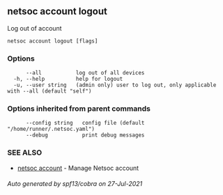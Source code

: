 ## netsoc account logout

Log out of account

```
netsoc account logout [flags]
```

### Options

```
      --all           log out of all devices
  -h, --help          help for logout
  -u, --user string   (admin only) user to log out, only applicable with --all (default "self")
```

### Options inherited from parent commands

```
      --config string   config file (default "/home/runner/.netsoc.yaml")
      --debug           print debug messages
```

### SEE ALSO

* [netsoc account](netsoc_account.md)	 - Manage Netsoc account

###### Auto generated by spf13/cobra on 27-Jul-2021
